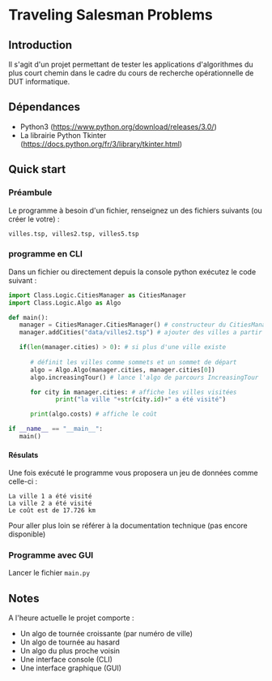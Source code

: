# Traveling Salesman Problems

## Introduction

Il s'agit d'un projet permettant de tester les applications d'algorithmes du plus court chemin 
dans le cadre du cours de recherche opérationnelle de DUT informatique.

## Dépendances 

- Python3 (https://www.python.org/download/releases/3.0/)
- La librairie Python Tkinter (https://docs.python.org/fr/3/library/tkinter.html)

## Quick start

### Préambule 

Le programme à besoin d'un fichier, renseignez un des fichiers suivants (ou créer le votre) :

```
villes.tsp, villes2.tsp, villes5.tsp
```

### programme en CLI

Dans un fichier ou directement depuis la console python exécutez le code suivant :

```python
import Class.Logic.CitiesManager as CitiesManager
import Class.Logic.Algo as Algo

def main():
   manager = CitiesManager.CitiesManager() # constructeur du CitiesManager
   manager.addCities("data/villes2.tsp") # ajouter des villes a partir d"un fichier

   if(len(manager.cities) > 0): # si plus d'une ville existe
      
      # définit les villes comme sommets et un sommet de départ
      algo = Algo.Algo(manager.cities, manager.cities[0]) 
      algo.increasingTour() # lance l'algo de parcours IncreasingTour

      for city in manager.cities: # affiche les villes visitées
             print("la ville "+str(city.id)+" a été visité")

      print(algo.costs) # affiche le coût

if __name__ == "__main__":
   main()
```

#### Résulats

Une fois exécuté le programme vous proposera un jeu de données comme celle-ci  :

```
La ville 1 a été visité
La ville 2 a été visité
Le coût est de 17.726 km
```

Pour aller plus loin se référer à la documentation technique (pas encore disponible)


### Programme avec GUI

Lancer le fichier ```main.py```

## Notes

A l'heure actuelle le projet comporte :

- Un algo de tournée croissante (par numéro de ville)
- Un algo de tournée au hasard
- Un algo du plus proche voisin
- Une interface console (CLI)
- Une interface graphique (GUI)
